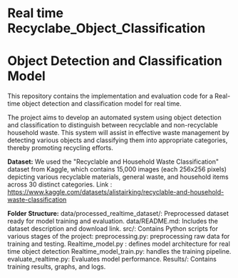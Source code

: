 # Real time Recyclabe_Object_Classification
# Object Detection and Classification Model 
This repository contains the implementation and evaluation code for a Real-time object detection and classification model for real time. 

The project aims to develop an automated system using object detection and classification to distinguish between recyclable and non-recyclable household waste. This system will assist in effective waste management by detecting various objects and classifying them into appropriate categories, thereby promoting recycling efforts.

**Dataset:**
We used the "Recyclable and Household Waste Classification" dataset from Kaggle, which contains 15,000 images (each 256x256 pixels) depicting various recyclable materials, general waste, and household items across 30 distinct categories.
Link : https://www.kaggle.com/datasets/alistairking/recyclable-and-household-waste-classification

**Folder Structure:**
data/processed_realtime_dataset/: Preprocessed dataset ready for model training and evaluation.
data/README.md: Includes the dataset description and download link.
src/: Contains Python scripts for various stages of the project:
  preprocessing.py: preprocessing raw data for training and testing.
  Realtime_model.py : defines model architecture for real time object detection
  Realtime_model_train.py: handles the training pipeline.
  evaluate_realtime.py: Evaluates model performance.
Results/: Contains training results, graphs, and logs.
